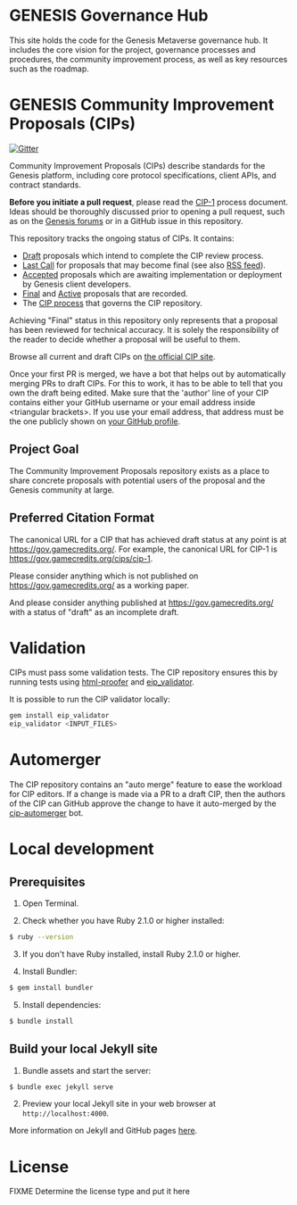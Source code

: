 # GENESIS Governance Hub

This site holds the code for the Genesis Metaverse governance hub. It includes the core vision for the project, governance processes and procedures, the community improvement process, as well as key resources such as the roadmap.

# GENESIS Community Improvement Proposals (CIPs)

[![Gitter](https://badges.gitter.im/Join%20Chat.svg)](https://gitter.im/FIXME/CIPs?utm_source=badge&utm_medium=badge&utm_campaign=pr-badge)

Community Improvement Proposals (CIPs) describe standards for the Genesis platform, including core protocol specifications, client APIs, and contract standards.

**Before you initiate a pull request**, please read the [CIP-1](https://gov.gamecredits.org/cips/cip-1) process document. Ideas should be thoroughly discussed prior to opening a pull request, such as on the [Genesis forums](https://FIXME.org) or in a GitHub issue in this repository.

This repository tracks the ongoing status of CIPs. It contains:

- [Draft](https://gov.gamecredits.org/all#draft) proposals which intend to complete the CIP review process.
- [Last Call](https://gov.gamecredits.org/all#last-call) for proposals that may become final (see also [RSS feed](https://gov.gamecredits.org/last-call.xml)).
- [Accepted](https://gov.gamecredits.org/all#accepted) proposals which are awaiting implementation or deployment by Genesis client developers.
- [Final](https://gov.gamecredits.org/all#final) and [Active](https://gov.gamecredits.org/all#active) proposals that are recorded.
- The [CIP process](./cips/cip-1.md#cip-work-flow) that governs the CIP repository.

Achieving "Final" status in this repository only represents that a proposal has been reviewed for technical accuracy. It is solely the responsibility of the reader to decide whether a proposal will be useful to them.

Browse all current and draft CIPs on [the official CIP site](https://gov.gamecredits.org/).

Once your first PR is merged, we have a bot that helps out by automatically merging PRs to draft CIPs. For this to work, it has to be able to tell that you own the draft being edited. Make sure that the 'author' line of your CIP contains either your GitHub username or your email address inside \<triangular brackets>. If you use your email address, that address must be the one publicly shown on [your GitHub profile](https://github.com/settings/profile).

## Project Goal

The Community Improvement Proposals repository exists as a place to share concrete proposals with potential users of the proposal and the Genesis community at large.

## Preferred Citation Format

The canonical URL for a CIP that has achieved draft status at any point is at https://gov.gamecredits.org/. For example, the canonical URL for CIP-1 is https://gov.gamecredits.org/cips/cip-1.

Please consider anything which is not published on https://gov.gamecredits.org/ as a working paper.

And please consider anything published at https://gov.gamecredits.org/ with a status of "draft" as an incomplete draft.

# Validation

CIPs must pass some validation tests.  The CIP repository ensures this by running tests using [html-proofer](https://rubygems.org/gems/html-proofer) and [eip_validator](https://rubygems.org/gems/eip_validator).

It is possible to run the CIP validator locally:
```sh
gem install eip_validator
eip_validator <INPUT_FILES>
```

# Automerger

The CIP repository contains an "auto merge" feature to ease the workload for CIP editors.  If a change is made via a PR to a draft CIP, then the authors of the CIP can GitHub approve the change to have it auto-merged by the [cip-automerger](https://github.com/FIXMEcip-automerger/automerger) bot.

# Local development

## Prerequisites

1. Open Terminal.

2. Check whether you have Ruby 2.1.0 or higher installed:

```sh
$ ruby --version
```

3. If you don't have Ruby installed, install Ruby 2.1.0 or higher.

4. Install Bundler:

```sh
$ gem install bundler
```

5. Install dependencies:

```sh
$ bundle install
```

## Build your local Jekyll site

1. Bundle assets and start the server:

```sh
$ bundle exec jekyll serve
```

2. Preview your local Jekyll site in your web browser at `http://localhost:4000`.

More information on Jekyll and GitHub pages [here](https://help.github.com/en/enterprise/2.14/user/articles/setting-up-your-github-pages-site-locally-with-jekyll).

# License

FIXME Determine the license type and put it here